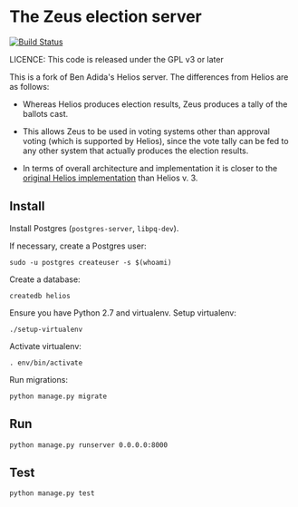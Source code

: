 # The Zeus election server

[![Build Status](https://travis-ci.org/pwmarcz/zeus.svg?branch=master)](https://travis-ci.org/pwmarcz/zeus)

LICENCE: This code is released under the GPL v3 or later

This is a fork of Ben Adida's Helios server. The differences from Helios are as follows:

* Whereas Helios produces election results, Zeus produces a tally of the ballots cast.

* This allows Zeus to be used in voting systems other than approval voting (which is supported
  by Helios), since the vote tally can be fed to any other system that actually produces the
  election results.

* In terms of overall architecture and implementation it is closer to the [original Helios
  implementation](http://static.usenix.org/events/sec08/tech/full_papers/adida/adida.pdf) than Helios v. 3.


## Install

Install Postgres (`postgres-server`, `libpq-dev`).

If necessary, create a Postgres user:

    sudo -u postgres createuser -s $(whoami)

Create a database:

    createdb helios

Ensure you have Python 2.7 and virtualenv. Setup virtualenv:

    ./setup-virtualenv

Activate virtualenv:

    . env/bin/activate

Run migrations:

    python manage.py migrate

## Run

    python manage.py runserver 0.0.0.0:8000

## Test

    python manage.py test
